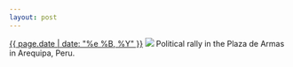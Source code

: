 ```yaml
---
layout: post
---
```


<p>
  <time><a href="/171">{{ page.date | date: "%e %B, %Y" }}</a></time>
  <a href="/171"><img src="{{ site.assets_url }}/171.jpg"/></a>
  <span>Political rally in the Plaza de Armas in Arequipa, Peru.</span>
</p>
